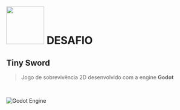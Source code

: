
# <img src='https://hermes.digitalinnovation.one/assets/diome/logo-full.svg' width='100px' /> DESAFIO

## Tiny Sword

> Jogo de sobrevivência 2D desenvolvido com a engine **Godot**

<br />

![Godot Engine](https://img.shields.io/badge/GODOT-%23FFFFFF.svg?style=for-the-badge&logo=godot-engine)


